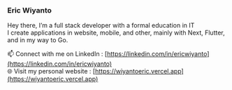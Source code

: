 ### Eric Wiyanto
Hey there, I’m a full stack developer with a formal education in IT<br>
I create applications in website, mobile, and other, mainly with Next, Flutter, and in my way to Go.

📫 Connect with me on LinkedIn : [https://linkedin.com/in/ericwiyanto](https://linkedin.com/in/ericwiyanto)<br>
🌐 Visit my personal website : [https://wiyantoeric.vercel.app](https://wiyantoeric.vercel.app)
